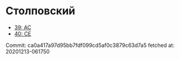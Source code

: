 # Столповский
- [39: AC](39.md)
- [40: CE](40.md)

Commit: ca0a417a97d95bb7fdf099cd5af0c3879c63d7a5
 fetched at: 20201213-061750
